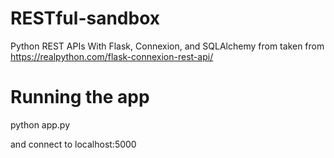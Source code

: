 # RESTful-sandbox
Python REST APIs With Flask, Connexion, and SQLAlchemy from taken from  https://realpython.com/flask-connexion-rest-api/

# Running the app

python app.py

and connect to localhost:5000